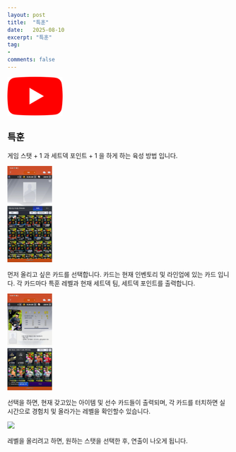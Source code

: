 ```yaml
---
layout: post
title:  "특훈"
date:   2025-08-10
excerpt: "특훈"
tag:
-
comments: false
---
```

[![Youtube](../assets/img/project/fortpolio/youtube_icon.png)](https://www.youtube.com/watch?v=ekf2nrWJGWA&t=146s)

## 특훈

게임 스탯 + 1 과 세트덱 포인트 + 1 을 하게 하는 육성 방법 입니다.

<img src = "../assets/img/project/fortpolio/SpecialTraining/main.jpg" width="20%">

먼저 올리고 싶은 카드를 선택합니다. 카드는 현재 인벤토리 및 라인업에 있는 카드 입니다. 각 카드마다 특훈 레벨과 현재 세트덱 팀, 세트덱 포인트를 출력합니다.

<img src = "../assets/img/project/fortpolio/SpecialTraining/selected.jpg" width="20%">

선택을 하면, 현재 갖고있는 아이템 및 선수 카드들이 출력되며, 각 카드를 터치하면 실시간으로 경험치 및 올라가는 레벨을 확인할수 있습니다.

<img src = "../assets/img/project/fortpolio/SpecialTraining/result.gif" width="20%">

레벨을 올리려고 하면, 원하는 스탯을 선택한 후, 연출이 나오게 됩니다.

